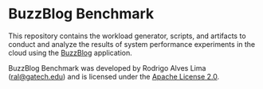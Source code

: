 # BuzzBlog Benchmark
This repository contains the workload generator, scripts, and artifacts to
conduct and analyze the results of system performance experiments in the cloud
using the [BuzzBlog](https://github.com/rodrigoalveslima/BuzzBlogApp)
application.

BuzzBlog Benchmark was developed by Rodrigo Alves Lima (<ral@gatech.edu>) and is
licensed under the
[Apache License 2.0](https://www.apache.org/licenses/LICENSE-2.0).
